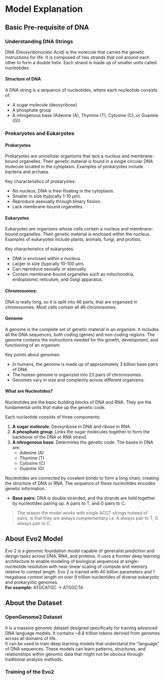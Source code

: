 # Model Explanation

## Basic Pre-requisite of DNA

### Understanding DNA Strings

DNA (Deoxyribonucleic Acid) is the molecule that carries the genetic instructions for life. It is composed of two strands that coil around each other to form a double helix. Each strand is made up of smaller units called nucleotides.

#### Structure of DNA

A DNA string is a sequence of nucleotides, where each nucleotide consists of:

- A sugar molecule (deoxyribose)
- A phosphate group
- A nitrogenous base (Adenine (A), Thymine (T), Cytosine (C), or Guanine (G))

### Prokaryotes and Eukaryotes

#### Prokaryotes

Prokaryotes are unicellular organisms that lack a nucleus and membrane-bound organelles. Their genetic material is found in a single circular DNA molecule located in the cytoplasm. Examples of prokaryotes include bacteria and archaea.

Key characteristics of prokaryotes:

- No nucleus; DNA is free-floating in the cytoplasm.
- Smaller in size (typically 1-10 µm).
- Reproduce asexually through binary fission.
- Lack membrane-bound organelles.

#### Eukaryotes

Eukaryotes are organisms whose cells contain a nucleus and membrane-bound organelles. Their genetic material is enclosed within the nucleus. Examples of eukaryotes include plants, animals, fungi, and protists.

Key characteristics of eukaryotes:

- DNA is enclosed within a nucleus.
- Larger in size (typically 10-100 µm).
- Can reproduce sexually or asexually.
- Contain membrane-bound organelles such as mitochondria, endoplasmic reticulum, and Golgi apparatus.

#### Chromosomes:

DNA is really long, so it is split into 46 parts, that are organized in chromosomes. Most cells contain all 46 chromosomes.

#### Genome

A genome is the complete set of genetic material in an organism. It includes all the DNA sequences, both coding (genes) and non-coding regions. The genome contains the instructions needed for the growth, development, and functioning of an organism.

Key points about genomes:

- In humans, the genome is made up of approximately 3 billion base pairs of DNA.
- The human genome is organized into 23 pairs of chromosomes.
- Genomes vary in size and complexity across different organisms.

#### What are Nucleotides?

Nucleotides are the basic building blocks of DNA and RNA. They are the fundamental units that make up the genetic code.

Each nucleotide consists of three components:

1. **A sugar molecule**: Deoxyribose in DNA and ribose in RNA.
2. **A phosphate group**: Links the sugar molecules together to form the backbone of the DNA or RNA strand.
3. **A nitrogenous base**: Determines the genetic code. The bases in DNA are:
   - Adenine (A)
   - Thymine (T)
   - Cytosine (C)
   - Guanine (G)

Nucleotides are connected by covalent bonds to form a long chain, creating the structure of DNA or RNA. The sequence of these nucleotides encodes genetic information.

- **Base pairs:** DNA is double stranded, and the strands are held together by nucleotides pairing up. A pairs to T, and G pairs to C.<br>

> The reason the model works with single ACGT strings instead of pairs, is that they are always complementary i.e. A always pair to T, G always pair to C.

## About Evo2 Model

Evo 2 is a genomic foundation model capable of generalist prediction and design tasks across DNA, RNA, and proteins. It uses a frontier deep learning architecture to enable modeling of biological sequences at single-nucleotide resolution with near-linear scaling of compute and memory relative to context length. Evo 2 is trained with 40 billion parameters and 1 megabase context length on over 9 trillion nucleotides of diverse eukaryotic and prokaryotic genomes. <br>
**For example:** ATGCATGC -> ATGGCTA

## About the Dataset

### OpenGenome2 Dataset

It is a massive genomic dataset designed specifically for training advanced DNA language models. It contains ~8.8 trillion tokens derived from genomes across all domains of life.<br>
It can be used to train deep learning models that understand the "language" of DNA sequences. These models can learn patterns, structures, and relationships within genomic data that might not be obvious through traditional analysis methods.

### Training of the Evo2
